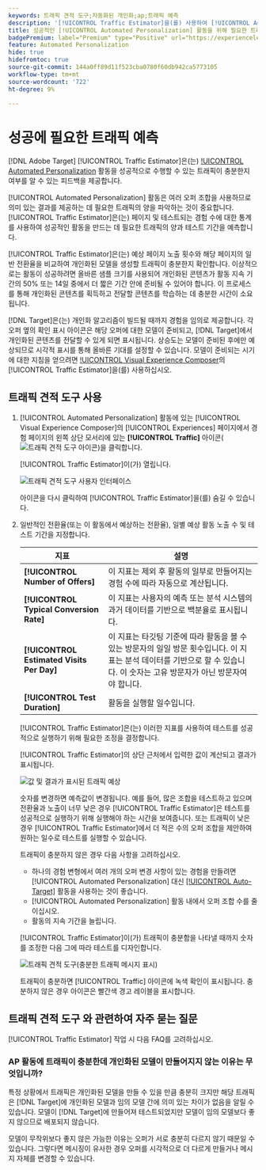 ```yaml
---
keywords: 트래픽 견적 도구;자동화된 개인화;ap;트래픽 예측
description: '[!UICONTROL Traffic Estimator]을(를) 사용하여 [!UICONTROL Automated Personalization] 활동을 성공적으로 수행할 수 있는 트래픽이 충분한지 평가하십시오.'
title: 성공적인 [!UICONTROL Automated Personalization] 활동을 위해 필요한 트래픽의 양은 어느 정도입니까?
badgePremium: label="Premium" type="Positive" url="https://experienceleague.adobe.com/docs/target/using/introduction/intro.html?lang=en#premium newtab=true" tooltip="Target Premium에 포함된 내용을 확인합니다."
feature: Automated Personalization
hide: true
hidefromtoc: true
source-git-commit: 144a0ff89d11f523cba0780f60db942ca5773105
workflow-type: tm+mt
source-wordcount: '722'
ht-degree: 9%

---
```


# 성공에 필요한 트래픽 예측

[!DNL Adobe Target] [!UICONTROL Traffic Estimator]은(는) [!UICONTROL Automated Personalization](AP) 활동을 성공적으로 수행할 수 있는 트래픽이 충분한지 여부를 알 수 있는 피드백을 제공합니다.

[!UICONTROL Automated Personalization] 활동은 여러 오퍼 조합을 사용하므로 의미 있는 결과를 제공하는 데 필요한 트래픽의 양을 파악하는 것이 중요합니다. [!UICONTROL Traffic Estimator]은(는) 페이지 및 테스트되는 경험 수에 대한 통계를 사용하여 성공적인 활동을 만드는 데 필요한 트래픽의 양과 테스트 기간을 예측합니다.

[!UICONTROL Traffic Estimator]은(는) 예상 페이지 노출 횟수와 해당 페이지의 일반 전환율을 비교하여 개인화된 모델을 생성할 트래픽이 충분한지 확인합니다. 이상적으로는 활동이 성공하려면 올바른 샘플 크기를 사용되어 개인화된 콘텐츠가 활동 지속 기간의 50% 또는 14일 중에서 더 짧은 기간 안에 준비될 수 있어야 합니다. 이 프로세스를 통해 개인화된 콘텐츠를 획득하고 전달할 콘텐츠를 학습하는 데 충분한 시간이 소요됩니다.

[!DNL Target]은(는) 개인화 알고리즘이 빌드될 때까지 경험을 임의로 제공합니다. 각 오퍼 옆의 확인 표시 아이콘은 해당 오퍼에 대한 모델이 준비되고, [!DNL Target]에서 개인화된 콘텐츠를 전달할 수 있게 되면 표시됩니다. 상승도는 모델이 준비된 후에만 예상되므로 시각적 표시를 통해 올바른 기대를 설정할 수 있습니다. 모델이 준비되는 시기에 대한 지침을 얻으려면 [!UICONTROL Visual Experience Composer](VEC)의 [!UICONTROL Traffic Estimator]을(를) 사용하십시오.

## 트래픽 견적 도구 사용

1. [!UICONTROL Automated Personalization] 활동에 있는 [!UICONTROL Visual Experience Composer]의 [!UICONTROL Experiences] 페이지에서 경험 페이지의 왼쪽 상단 모서리에 있는 **[!UICONTROL Traffic]** 아이콘(![트래픽 견적 도구 아이콘](/help/main/assets/icons/Gauge2.svg))을 클릭합니다.

   [!UICONTROL Traffic Estimator]이(가) 열립니다.

   ![트래픽 견적 도구 사용자 인터페이스](assets/ap-est.png)

   아이콘을 다시 클릭하여 [!UICONTROL Traffic Estimator]을(를) 숨길 수 있습니다.

1. 일반적인 전환율(또는 이 활동에서 예상하는 전환율), 일별 예상 활동 노출 수 및 테스트 기간을 지정합니다.

   | 지표 | 설명 |
   | --- | --- |
   | **[!UICONTROL Number of Offers]** | 이 지표는 제외 후 활동의 일부로 만들어지는 경험 수에 따라 자동으로 계산됩니다. |
   | **[!UICONTROL Typical Conversion Rate]** | 이 지표는 사용자의 예측 또는 분석 시스템의 과거 데이터를 기반으로 백분율로 표시됩니다. |
   | **[!UICONTROL Estimated Visits Per Day]** | 이 지표는 타깃팅 기준에 따라 활동을 볼 수 있는 방문자의 일일 방문 횟수입니다. 이 지표는 분석 데이터를 기반으로 할 수 있습니다. 이 숫자는 고유 방문자가 아닌 방문자여야 합니다. |
   | **[!UICONTROL Test Duration]** | 활동을 실행할 일수입니다. |

   [!UICONTROL Traffic Estimator]은(는) 이러한 지표를 사용하여 테스트를 성공적으로 실행하기 위해 필요한 조정을 결정합니다.

   [!UICONTROL Traffic Estimator]의 상단 근처에서 입력한 값이 계산되고 결과가 표시됩니다.

   ![값 및 결과가 표시된 트래픽 예상](assets/ap-est-no.png)

   숫자를 변경하면 예측값이 변경됩니다. 예를 들어, 많은 조합을 테스트하고 있으며 전환율과 노출이 너무 낮은 경우 [!UICONTROL Traffic Estimator]은 테스트를 성공적으로 실행하기 위해 실행해야 하는 시간을 보여줍니다. 또는 트래픽이 낮은 경우 [!UICONTROL Traffic Estimator]에서 더 적은 수의 오퍼 조합을 제안하여 원하는 일수로 테스트를 실행할 수 있습니다.

   트래픽이 충분하지 않은 경우 다음 사항을 고려하십시오.

   * 하나의 경험 변형에서 여러 개의 오퍼 변경 사항이 있는 경험을 만들려면 [!UICONTROL Automated Personalization] 대신 [[!UICONTROL Auto-Target]](/help/main/c-activities/auto-target/auto-target-to-optimize.md) 활동을 사용하는 것이 좋습니다.
   * [!UICONTROL Automated Personalization] 활동 내에서 오퍼 조합 수를 줄이십시오.
   * 활동의 지속 기간을 늘립니다.

   [!UICONTROL Traffic Estimator]이(가) 트래픽이 충분함을 나타낼 때까지 숫자를 조정한 다음 그에 따라 테스트를 디자인합니다.

   ![트래픽 견적 도구(충분한 트래픽 메시지 표시)](assets/ap-est-yes.png)

   트래픽이 충분하면 [!UICONTROL Traffic] 아이콘에 녹색 확인이 표시됩니다. 충분하지 않은 경우 아이콘은 빨간색 경고 레이블을 표시합니다.

## 트래픽 견적 도구 와 관련하여 자주 묻는 질문

[!UICONTROL Traffic Estimator] 작업 시 다음 FAQ를 고려하십시오.

### AP 활동에 트래픽이 충분한데 개인화된 모델이 만들어지지 않는 이유는 무엇입니까?

특정 상황에서 트래픽은 개인화된 모델을 만들 수 있을 만큼 충분히 크지만 해당 트래픽은 [!DNL Target]에 개인화된 모델과 임의 모델 간에 의미 있는 차이가 없음을 알릴 수 있습니다. 모델이 [!DNL Target]에 만들어져 테스트되었지만 모델이 임의 모델보다 좋지 않으므로 배포되지 않습니다.

모델이 무작위보다 좋지 않은 가능한 이유는 오퍼가 서로 충분히 다르지 않기 때문일 수 있습니다. 그렇다면 메시징이 유사한 경우 오퍼를 시각적으로 더 다르게 만들거나 메시지 자체를 변경할 수 있습니다.